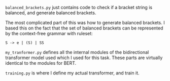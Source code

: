 `balanced_brackets.py` just contains code to check if a bracket string is balanced, and generate balanced brackets. 

The most complicated part of this was how to generate balanced brackets. I based this on the fact that the set of balanced brackets can be represented by the context-free grammar with ruleset:

    S -> e | (S) | SS

`my_tranformer.py` defines all the internal modules of the bidirectional transformer model used which I used for this task. These parts are virtually identical to the modules for BERT.

`training.py` is where I define my actual transformer, and train it.